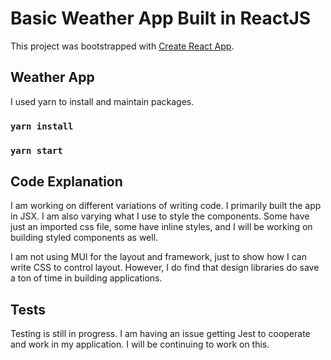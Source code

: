 # Basic Weather App Built in ReactJS

This project was bootstrapped with [Create React App](https://github.com/facebook/create-react-app).

## Weather App

I used yarn to install and maintain packages.

### `yarn install`

### `yarn start`

## Code Explanation

I am working on different variations of writing code. I primarily built the app in JSX. I am also varying what I use to style the components. Some have just an imported css file, some have inline styles, and I will be working on building styled components as well.

I am not using MUI for the layout and framework, just to show how I can write CSS to control layout. However, I do find that design libraries do save a ton of time in building applications.

## Tests

Testing is still in progress. I am having an issue getting Jest to cooperate and work in my application. I will be continuing to work on this.
